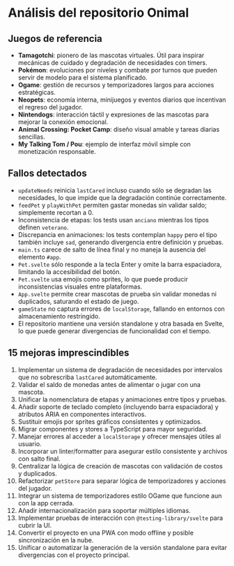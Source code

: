 # Análisis del repositorio Onimal

## Juegos de referencia
- **Tamagotchi**: pionero de las mascotas virtuales. Útil para inspirar mecánicas de cuidado y degradación de necesidades con timers.
- **Pokémon**: evoluciones por niveles y combate por turnos que pueden servir de modelo para el sistema planificado.
- **Ogame**: gestión de recursos y temporizadores largos para acciones estratégicas.
- **Neopets**: economía interna, minijuegos y eventos diarios que incentivan el regreso del jugador.
- **Nintendogs**: interacción táctil y expresiones de las mascotas para mejorar la conexión emocional.
- **Animal Crossing: Pocket Camp**: diseño visual amable y tareas diarias sencillas.
- **My Talking Tom / Pou**: ejemplo de interfaz móvil simple con monetización responsable.

## Fallos detectados
- `updateNeeds` reinicia `lastCared` incluso cuando sólo se degradan las necesidades, lo que impide que la degradación continúe correctamente.
- `feedPet` y `playWithPet` permiten gastar monedas sin validar saldo; simplemente recortan a 0.
- Inconsistencia de etapas: los tests usan `anciano` mientras los tipos definen `veterano`.
- Discrepancia en animaciones: los tests contemplan `happy` pero el tipo también incluye `sad`, generando divergencia entre definición y pruebas.
- `main.ts` carece de salto de línea final y no maneja la ausencia del elemento `#app`.
- `Pet.svelte` sólo responde a la tecla Enter y omite la barra espaciadora, limitando la accesibilidad del botón.
- `Pet.svelte` usa emojis como sprites, lo que puede producir inconsistencias visuales entre plataformas.
- `App.svelte` permite crear mascotas de prueba sin validar monedas ni duplicados, saturando el estado de juego.
- `gameState` no captura errores de `localStorage`, fallando en entornos con almacenamiento restringido.
- El repositorio mantiene una versión standalone y otra basada en Svelte, lo que puede generar divergencias de funcionalidad con el tiempo.

## 15 mejoras imprescindibles
1. Implementar un sistema de degradación de necesidades por intervalos que no sobrescriba `lastCared` automáticamente.
2. Validar el saldo de monedas antes de alimentar o jugar con una mascota.
3. Unificar la nomenclatura de etapas y animaciones entre tipos y pruebas.
4. Añadir soporte de teclado completo (incluyendo barra espaciadora) y atributos ARIA en componentes interactivos.
5. Sustituir emojis por sprites gráficos consistentes y optimizados.
6. Migrar componentes y stores a TypeScript para mayor seguridad.
7. Manejar errores al acceder a `localStorage` y ofrecer mensajes útiles al usuario.
8. Incorporar un linter/formatter para asegurar estilo consistente y archivos con salto final.
9. Centralizar la lógica de creación de mascotas con validación de costos y duplicados.
10. Refactorizar `petStore` para separar lógica de temporizadores y acciones del jugador.
11. Integrar un sistema de temporizadores estilo OGame que funcione aun con la app cerrada.
12. Añadir internacionalización para soportar múltiples idiomas.
13. Implementar pruebas de interacción con `@testing-library/svelte` para cubrir la UI.
14. Convertir el proyecto en una PWA con modo offline y posible sincronización en la nube.
15. Unificar o automatizar la generación de la versión standalone para evitar divergencias con el proyecto principal.
